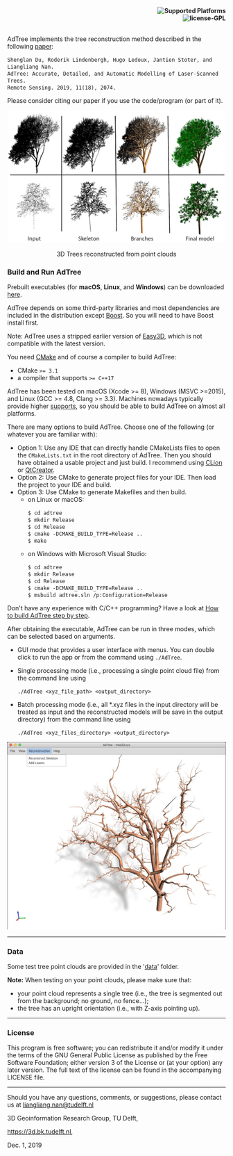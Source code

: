 <p align="right">
    <b> <img src="https://img.shields.io/badge/Supported%20Platforms-Windows%20%7C%20macOS%20%7C%20Linux-green" title="Supported Platforms"/> </b> <br>
    <b> <img src="https://img.shields.io/badge/license-GPL-blue" title="license-GPL"/> </b> <br> <br>
</p>


AdTree implements the tree reconstruction method described in the following [paper](https://3d.bk.tudelft.nl/liangliang/publications/2019/adtree/AdTree_RS-2019.pdf):
```
Shenglan Du, Roderik Lindenbergh, Hugo Ledoux, Jantien Stoter, and Liangliang Nan.
AdTree: Accurate, Detailed, and Automatic Modelling of Laser-Scanned Trees.
Remote Sensing. 2019, 11(18), 2074.
```
Please consider citing our paper if you use the code/program (or part of it).

<img src="./resources/images/AdTree.jpg" width="800">
<p align="center">3D Trees reconstructed from point clouds</p>

### Build and Run AdTree
Prebuilt executables (for **macOS**, **Linux**, and **Windows**) can be downloaded 
[here](https://github.com/tudelft3d/adtree/releases). 

AdTree depends on some third-party libraries and most dependencies are included in the distribution except 
[Boost](https://www.boost.org/). So you will need to have Boost install first. 

Note: AdTree uses a stripped earlier version of [Easy3D](https://github.com/LiangliangNan/Easy3D), which is not 
compatible with the latest version.

You need [CMake](https://cmake.org/download/) and of course a compiler to build AdTree:

- CMake `>= 3.1`
- a compiler that supports `>= C++17`

AdTree has been tested on macOS (Xcode >= 8), Windows (MSVC >=2015), and Linux (GCC >= 4.8, Clang >= 3.3). Machines 
nowadays typically provide higher [supports](https://en.cppreference.com/w/cpp/compiler_support), so you should be 
able to build AdTree on almost all platforms.

There are many options to build AdTree. Choose one of the following (or whatever you are familiar with):

- Option 1: Use any IDE that can directly handle CMakeLists files to open the `CMakeLists.txt` in the root directory 
of AdTree. Then you should have obtained a usable project and just build. I recommend using
 [CLion](https://www.jetbrains.com/clion/) or [QtCreator](https://www.qt.io/product).
- Option 2: Use CMake to generate project files for your IDE. Then load the project to your IDE and build.
- Option 3: Use CMake to generate Makefiles and then build.
  - on Linux or macOS:
    ```
    $ cd adtree
    $ mkdir Release
    $ cd Release
    $ cmake -DCMAKE_BUILD_TYPE=Release ..
    $ make
    ```
  - on Windows with Microsoft Visual Studio:
    ```
    $ cd adtree
    $ mkdir Release
    $ cd Release
    $ cmake -DCMAKE_BUILD_TYPE=Release ..
    $ msbuild adtree.sln /p:Configuration=Release
    ```

Don't have any experience with C/C++ programming? Have a look at [How to build AdTree step by step](./How_to_build.md).

After obtaining the executable, AdTree can be run in three modes, which can be selected based 
on arguments.
  - GUI mode that provides a user interface with menus. You can double click to run the app or from the command 
    using `./AdTree`.

  - Single processing mode (i.e., processing a single point cloud file) from the command line using
    ```
    ./AdTree <xyz_file_path> <output_directory>
    ```
 - Batch processing mode (i.e., all *.xyz files in the input directory will be treated as input and the reconstructed 
   models will be save in the output directory) from the command line using 
    ```
    ./AdTree <xyz_files_directory> <output_directory>
    ```

<p align="center"> 
     <img src="./resources/images/ui.jpg" width="600"> 
</p>
 

---

### Data
Some test tree point clouds are provided in the '[data](./data)' folder.

**Note:** When testing on your point clouds, please make sure that:
 - your point cloud represents a single tree (i.e., the tree is segmented out from the background; no ground, no fence...);
 - the tree has an upright orientation (i.e., with Z-axis pointing up).

---

### License
This program is free software; you can redistribute it and/or modify it under the terms of the GNU General Public License as published by the Free Software Foundation; either version 3 of the License or (at your option) any later version. The full text of the license can be found in the accompanying LICENSE file.

---

Should you have any questions, comments, or suggestions, please contact us at liangliang.nan@tudelft.nl

3D Geoinformation Research Group, TU Delft,

https://3d.bk.tudelft.nl,

Dec. 1, 2019
